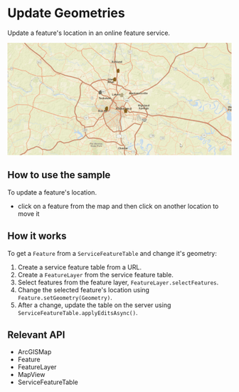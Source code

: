 # Update Geometries

Update a feature's location in an online feature service.

![](UpdateGeometries.gif)

## How to use the sample

To update a feature's location.
 - click on a feature from the map and then click on another location to move it

## How it works

To get a `Feature` from a `ServiceFeatureTable` and change it's geometry:


 1. Create a service feature table from a URL.
 2. Create a `FeatureLayer` from the service feature table.
 3. Select features from the feature layer, `FeatureLayer.selectFeatures`.
 4. Change the selected feature's location using `Feature.setGeometry(Geometry)`.
 5. After a change, update the table on the server using `ServiceFeatureTable.applyEditsAsync()`.


## Relevant API


 *   ArcGISMap
 *   Feature
 *   FeatureLayer
 *   MapView
 *   ServiceFeatureTable

